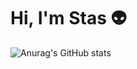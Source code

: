 # Hi, I'm Stas 👽 

![Anurag's GitHub stats](https://github-readme-stats.vercel.app/api?username=stasadance&show_icons=true&theme=gotham&include_all_commits=true&count_private=true)
